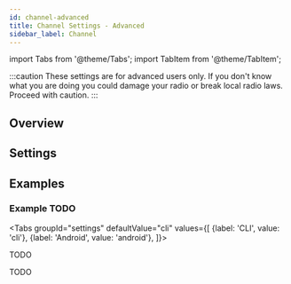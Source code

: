 ```yaml
---
id: channel-advanced
title: Channel Settings - Advanced
sidebar_label: Channel
---
```

import Tabs from '@theme/Tabs';
import TabItem from '@theme/TabItem';

:::caution
These settings are for advanced users only. If you don't know what you are doing you could damage your radio or break local radio laws. Proceed with caution.
:::

## Overview
## Settings
## Examples

### Example TODO
<Tabs
  groupId="settings"
  defaultValue="cli"
  values={[
    {label: 'CLI', value: 'cli'},
    {label: 'Android', value: 'android'},
  ]}>
  <TabItem value="cli">

  TODO

  </TabItem>
  <TabItem value="android">

  TODO

  </TabItem>
</Tabs>
